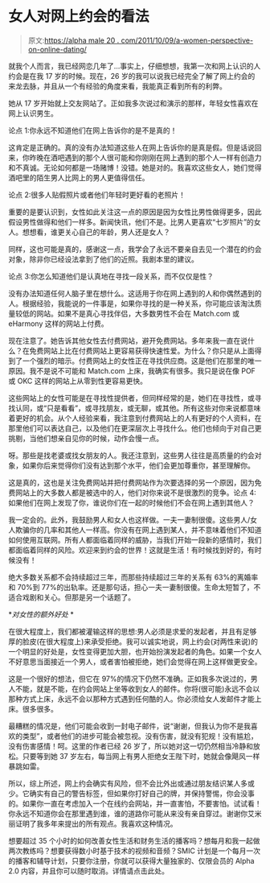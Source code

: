 # 女人对网上约会的看法

> 原文:[https://alpha male 20 . com/2011/10/09/a-women-perspective-on-online-dating/](https://alphamale20.com/2011/10/09/a-womans-perspective-on-online-dating/)

就我个人而言，我已经网恋几年了…事实上，仔细想想，我第一次和网上认识的人约会是在我 17 岁的时候。现在，26 岁的我可以说我已经完全了解了网上约会的来龙去脉，并且从一个有经验的角度来看，我能真正看到所有的利弊。

她从 17 岁开始就上交友网站了。正如我多次说过和演示的那样，年轻女性喜欢在网上认识男生。

论点 1:你永远不知道他们在网上告诉你的是不是真的！

这肯定是正确的。真的没有办法知道这些人在网上告诉你的是真是假。但是话说回来，你昨晚在酒吧遇到的那个人很可能和你刚刚在网上遇到的那个人一样有创造力和不真诚。无论如何都是一场赌博！没错。她是对的。我喜欢这些女人，她们觉得酒吧里的陌生男人比网上的男人更值得信任。

论点 2:很多人贴假照片或者他们年轻时更好看的老照片！

重要的是要认识到，女性如此关注这一点的原因是因为女性比男性做得更多，因此假设男性做得和他们一样多。新闻快讯，他们不是。比男人更喜欢“七岁照片”的女人。想想看，谁更关心自己的年龄，男人还是女人？

同样，这也可能是真的，感谢这一点，我学会了永远不要亲自去见一个潜在的约会对象，除非你已经设法拿到了他们的近照。我剧本里的建议。

论点 3:你怎么知道他们是认真地在寻找一段关系，而不仅仅是性？

没有办法知道任何人脑子里在想什么。这适用于你在网上遇到的人和你偶然遇到的人。根据经验，我能说的一件事是，如果你寻找的是一种关系，你可能应该淘汰质量较低的网站。如果不是真心寻找伴侣，大多数男性不会在 Match.com 或 eHarmony 这样的网站上付费。

现在注意了。她告诉其他女性去付费网站，避开免费网站。多年来我一直在说什么？在免费网站上比在付费网站上更容易获得快速性爱。为什么？你只是从上面得到了一个强烈的暗示。付费网站上的女性正在寻找供应商。这是他们在那里的唯一原因。我不是说不可能和 Match.com 上床，我确实有很多。我只是说在像 POF 或 OKC 这样的网站上从零到性更容易更快。

这些网站上的女性可能是在寻找性提供者，但同样经常的是，她们在寻找性，或寻找认同，或“只是看看”，或寻找朋友，或无聊，或其他。所有这些对你来说都意味着更好的机会。从个人经验来看，我注意到付费网站上的人有更好的个人资料，在那里他们可以表达自己，以及他们在更深层次上寻找什么。他们也倾向于对自己更挑剔，当他们想亲自见你的时候，动作会慢一点。

呀。那些是找老婆或找女朋友的人。我还注意到，这些男人往往是高质量的约会对象，如果你后来觉得你们没有达到那个水平，他们会更加尊重你，甚至理解你。

这是真的，这也是关注免费网站并把付费网站作为次要选择的另一个原因，因为免费网站上的大多数人都是被选中的人，他们对你来说不是很激烈的竞争。论点 4:如果他们在网上发现了你，谁说你们在一起的时候他们不会在网上遇到其他人？

我一定会的。此外，我鼓励男人和女人也这样做。一夫一妻制很傻。这些男人/女人欺骗你的几率和其他人一样高。你没有在网上遇到某人，并不意味着他们不知道如何使用互联网。所有人都面临着同样的威胁，当我们开始一段新的感情时，我们都面临着同样的风险。欢迎来到约会的世界！这就是生活！有时候找到好的，有时候没有！

绝大多数关系都不会持续超过三年，而那些持续超过三年的关系有 63%的离婚率和 70%到 77%的出轨率。还是那句话，担心一夫一妻制很傻。生命太短暂了，不适合戏剧和关心。但那是另一个话题了。

**对女性的额外好处* *

在很大程度上，我们都被灌输这样的思想:男人必须是求爱的发起者，并且有足够厚的脸皮(在很大程度上)来承受拒绝。我可以诚实地说，网上约会(对两性来说)的一个明显的好处是，女性变得更加大胆，也开始扮演发起者的角色。如果一个女人不好意思当面接近一个男人，或者害怕被拒绝，她们会觉得在网上这样做更安全。

这是一个很好的想法，但它在 97%的情况下仍然不准确。正如我多次说过的，男人不能，就是不能，在约会网站上坐等收到女人的邮件。你将(很可能)永远不会以那种方式上床，永远不会以那种方式遇到任何酷的人。你必须给女人发邮件才能上床。很多很多。

最糟糕的情况是，他们可能会收到一封电子邮件，说“谢谢，但我认为你不是我喜欢的类型”，或者他们的进步可能会被忽视。没有伤害，就没有犯规！没有尴尬，没有伤害感情！呵。这里的作者已经 26 岁了，所以她对这一切仍然相当冷静和放松。只要等到她 37 岁左右，每当网上有男人拒绝女王陛下时，她就会像飓风一样暴跳如雷。

所以，综上所述，网上约会确实有风险，但不会比外出或通过朋友结识某人多或少。它确实有自己的警告标签，但如果你打好自己的牌，并保持警惕，你会没事的。如果你一直在考虑加入一个在线约会网站，并一直害怕，不要害怕。试试看！你永远不知道你会在那里遇到谁，谁的道路你可能从来没有亲自穿过。谢谢你艾米丽证明了我多年来提出的所有观点。我喜欢这种情况。

想要超过 35 个小时的如何改善女性生活和财务生活的播客吗？想每月和我一起做两次教练吗？想要获得数小时基于技术的视频和音频？SMIC 计划是一个每月一次的播客和辅导计划，只要你注册，你就可以获得大量独家的、仅限会员的 Alpha 2.0 内容，并且你可以随时取消。详情请点击此处。